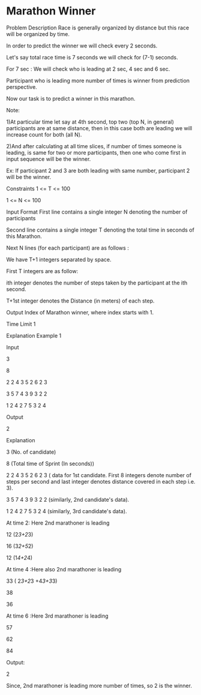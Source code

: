 # Marathon Winner

Problem Description
Race is generally organized by distance but this race will be organized by time.

In order to predict the winner we will check every 2 seconds.

Let's say total race time is 7 seconds we will check for (7-1) seconds.

For 7 sec : We will check who is leading at 2 sec, 4 sec and 6 sec.

Participant who is leading more number of times is winner from prediction perspective.

Now our task is to predict a winner in this marathon.

Note:

1)At particular time let say at 4th second, top two (top N, in general) participants are at same distance, then in this case both are leading we will increase count for both (all N).

2)And after calculating at all time slices, if number of times someone is leading, is same for two or more participants, then one who come first in input sequence will be the winner.

Ex: If participant 2 and 3 are both leading with same number, participant 2 will be the winner.

Constraints
1 <= T <= 100

1 <= N <= 100

Input Format
First line contains a single integer N denoting the number of participants

Second line contains a single integer T denoting the total time in seconds of this Marathon.

Next N lines (for each participant) are as follows :

We have T+1 integers separated by space.

First T integers are as follow:

ith integer denotes the number of steps taken by the participant at the ith second.

T+1st integer denotes the Distance (in meters) of each step.

Output
Index of Marathon winner, where index starts with 1.

Time Limit
1

Explanation
Example 1

Input

3

8

2 2 4 3 5 2 6 2 3

3 5 7 4 3 9 3 2 2

1 2 4 2 7 5 3 2 4

Output

2

Explanation

3 (No. of candidate)

8 (Total time of Sprint (In seconds))

2 2 4 3 5 2 6 2 3 ( data for 1st candidate. First 8 integers denote number of steps per second and last integer denotes distance covered in each step i.e. 3).

3 5 7 4 3 9 3 2 2 (similarly, 2nd candidate's data).

1 2 4 2 7 5 3 2 4 (similarly, 3rd candidate's data).

At time 2: Here 2nd marathoner is leading

12 (2*3+2*3)

16 (3*2+5*2)

12 (1*4+2*4)

At time 4 :Here also 2nd marathoner is leading

33 ( 2*3+2*3 +4*3+3*3)

38

36

At time 6 :Here 3rd marathoner is leading

57

62

84

Output:

2

Since, 2nd marathoner is leading more number of times, so 2 is the winner.
